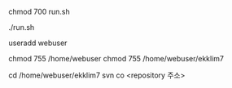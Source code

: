 chmod 700 run.sh

./run.sh

useradd webuser

chmod 755 /home/webuser
chmod 755 /home/webuser/ekklim7

cd /home/webuser/ekklim7
svn co <repository 주소>

